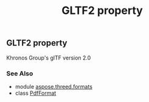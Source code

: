 ﻿---
title: GLTF2 property
second_title: Aspose.3D for Python via .NET API References
description: 
type: docs
weight: 310
url: /python-net/aspose.threed.formats/pdfformat/gltf2/
is_root: false
---

## GLTF2 property


Khronos Group's glTF version 2.0

### See Also
* module [aspose.threed.formats](../../)
* class [PdfFormat](/3d/python-net/aspose.threed.formats/pdfformat)
